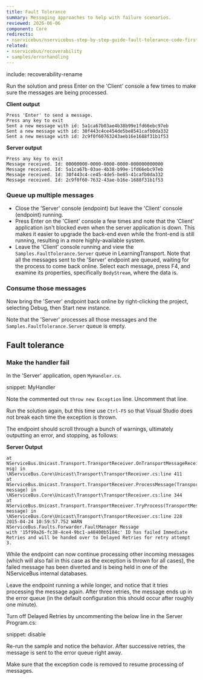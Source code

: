```yaml
---
title: Fault Tolerance
summary: Messaging approaches to help with failure scenarios.
reviewed: 2026-06-06
component: Core
redirects:
- nservicebus/nservicebus-step-by-step-guide-fault-tolerance-code-first
related:
- nservicebus/recoverability
- samples/errorhandling
---
```


include: recoverability-rename

Run the solution and press Enter on the 'Client' console a few times to make sure the messages are being processed.

**Client output**

```
Press 'Enter' to send a message.
Press any key to exit
Sent a new message with id: 5a1ca67b03ae4b38b99e1fd66ebc97eb
Sent a new message with id: 30f443c4ce454de5be8541cafb0da332
Sent a new message with id: 2c9f0f60763243aeb16e1688f31b1f53
```

**Server output**

```
Press any key to exit
Message received. Id: 00000000-0000-0000-0000-000000000000
Message received. Id: 5a1ca67b-03ae-4b38-b99e-1fd66ebc97eb
Message received. Id: 30f443c4-ce45-4de5-be85-41cafb0da332
Message received. Id: 2c9f0f60-7632-43ae-b16e-1688f31b1f53
```


### Queue up multiple messages

 * Close the 'Server' console (endpoint) but leave the 'Client' console (endpoint) running.
 * Press Enter on the 'Client' console a few times and note that the 'Client' application isn't blocked even when the server application is down. This makes it easier to upgrade the back-end even while the front-end is still running, resulting in a more highly-available system.
 * Leave the 'Client' console running and view the `Samples.FaultTolerance.Server` queue in LearningTransport. Note that all the messages sent to the 'Server' endpoint are queued, waiting for the process to come back online. Select each message, press F4, and examine its properties, specifically `BodyStream`, where the data is.


### Consume those messages

Now bring the 'Server' endpoint back online by right-clicking the project, selecting Debug, then Start new instance.

Note that the 'Server' processes all those messages and the `Samples.FaultTolerance.Server` queue is empty.


## Fault tolerance


### Make the handler fail

In the 'Server' application, open `MyHandler.cs`.

snippet: MyHandler

Note the commented out `throw new Exception` line. Uncomment that line.

Run the solution again, but this time use `Ctrl-F5` so that Visual Studio does not break each time the exception is thrown.

The endpoint should scroll through a bunch of warnings, ultimately outputting an error, and stopping, as follows:

**Server Output**

```
at NServiceBus.Unicast.Transport.TransportReceiver.OnTransportMessageReceived(TransportMessage msg) in
\NServiceBus.Core\Unicast\Transport\TransportReceiver.cs:line 411
at NServiceBus.Unicast.Transport.TransportReceiver.ProcessMessage(TransportMessage message) in
\NServiceBus.Core\Unicast\Transport\TransportReceiver.cs:line 344
at NServiceBus.Unicast.Transport.TransportReceiver.TryProcess(TransportMessage message) in
\NServiceBus.Core\Unicast\Transport\TransportReceiver.cs:line 228
2015-04-24 10:59:57.752 WARN  NServiceBus.Faults.Forwarder.FaultManager Message
with '15f99a26-fc38-4ce4-9bc1-a48400b5184c' ID has failed Immediate Retries and will be handed over to Delayed Retries for retry attempt 3.
```

While the endpoint can now continue processing other incoming messages (which will also fail in this case as the exception is thrown for all cases), the failed message has been diverted and is being held in one of the NServiceBus internal databases.

Leave the endpoint running a while longer, and notice that it tries processing the message again. After three retries, the message ends up in the error queue (in the default configuration this should occur after roughly one minute).

Turn off Delayed Retries by uncommenting the below line in the Server Program.cs:

snippet: disable

Re-run the sample and notice the behavior. After successive retries, the message is sent to the error queue right away.

Make sure that the exception code is removed to resume processing of messages.
